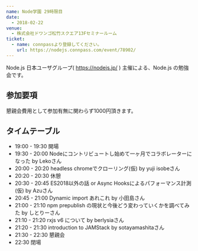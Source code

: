 ```yaml
---
name: Node学園 29時限目
date:
  - 2018-02-22
venue:
  - 株式会社ドワンゴ松竹スクエア13Fセミナールーム
ticket:
  - name: connpassより登録してください。
    url: https://nodejs.connpass.com/event/78902/
---
```


Node.js 日本ユーザグループ( https://nodejs.jp/ ) 主催による、Node.js の勉強会です。

## 参加要項

懇親会費用として参加有無に関わらず1000円頂きます。

## タイムテーブル

- 19:00 - 19:30	開場
- 19:30 - 20:00	Nodeにコントリビュートし始めて一ヶ月でコラボレーターになった by Lekoさん
- 20:00 - 20:20	headless chromeでクローリング(仮) by yuji isobeさん
- 20:20 - 20:30	休憩
- 20:30 - 20:45	ES2018以外の話 or Async Hooksによるパフォーマンス計測 (仮) by Azuさん
- 20:45 - 21:00	Dynamic import あれこれ by 小田島さん
- 21:00 - 21:10	npm prepublish の現状と今後どう変わっていくかを調べてみた by しとりーさん
- 21:10 - 21:20	rxjs v6 について by berlysiaさん
- 21:20 - 21:30	introduction to JAMStack by sotayamashitaさん
- 21:30 - 22:30	懇親会
- 22:30	閉場
